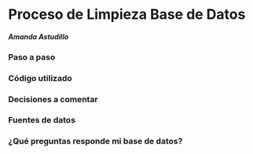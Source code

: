 # Proceso de Limpieza Base de Datos 
#### _Amanda Astudillo_

### **Paso a paso**


### **Código utilizado** 


### **Decisiones a comentar**


### **Fuentes de datos**


### **¿Qué preguntas responde mi base de datos?**


